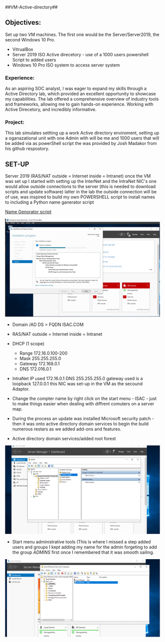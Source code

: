 ##VM-Active-directory##
<h2>Objectives:</h2>

Set up two VM machines. The first one would be the Server/Server2019, the second Windows 10 Pro.

* VitrualBox
*	Server 2019 ISO Active direcetory - use of a 1000 users powershell Script to added users   
*	Windows 10 Pro ISO system to access server system

<h3>Experience:</h3>
As an aspiring SOC analyst, I was eager to expand my skills through a Active Directory lab, which provided an excellent opportunity to showcase my capabilities. The lab offered a comprehensive overview of industry tools and frameworks, allowing me to gain hands-on experience. Working with Active Direcetory, and incredibly informative.

<h3>Project:</h3>

This lab simulates settting up a work Active directory enviroment, setting up a oganazational unit with one Admin with will be me and 1000 users that will be added via as powerShell script the was provided by Josh Madakor from his github respostory. 

<h2>SET-UP</h2>
Server 2019 (RAS/NAT outside = Internet inside = Intranet) once the VM was set up I started with setting up the InterNet and the IntraNet NIC's one would allow outside connections to the server (this is needed to download scripts and update software) latter in the lab the outside connection will be of use, was inspired to build my own POWERSHELL script to install names to  including a Python name ganerator script 

[Name Genorator script](https://github.com/MMacgregor3m/CyberScripts/blob/main/namegen.py)


![active directory](ADinstall.PNG)

* Domain /AD DS = FQDN ISAC.COM
* RAS/NAT outside = Internet inside = Intranet
* DHCP (1 scope)
  * Range 172.16.0.100-200
  * Mask 255.255.255.0
  * Gateway 172.168.0.1
  * DNS 172.016.0.1

* IntraNet IP used 172.16.0.1 DNS 255.255.255.0  gateway used is a loopback 127.0.0.1 this NIC was set-up in the VM as the secound Adaptor.
* Change the compter name by right click on the start menu - ISAC - just to make things easier when dealing with diffrent comuters on a server map.
* During the process an update was installed Microsoft security patch - then it was onto active directory domain services to begin the build numerous restars as we added add-ons and features.
* Active directory domain services/added root forest

![DHCP](Images/DHCP.PNG)

* Start menu administrative tools (This is where I missed a step added users and groups I kept adding my name for the admin forgeting to add the group _ADMINS_ first once I remembered that it was smooth sailing.
 

![My Image](Images/Admins.PNG)


